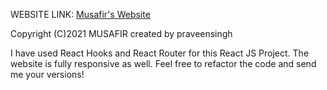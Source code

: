 WEBSITE LINK: [Musafir's Website](https://musafirtravel.netlify.app/)

Copyright (C)2021 MUSAFIR
created by praveensingh

I have used React Hooks and React Router for this React JS Project. The website is fully responsive as well. Feel free to refactor the code and send me your versions!
